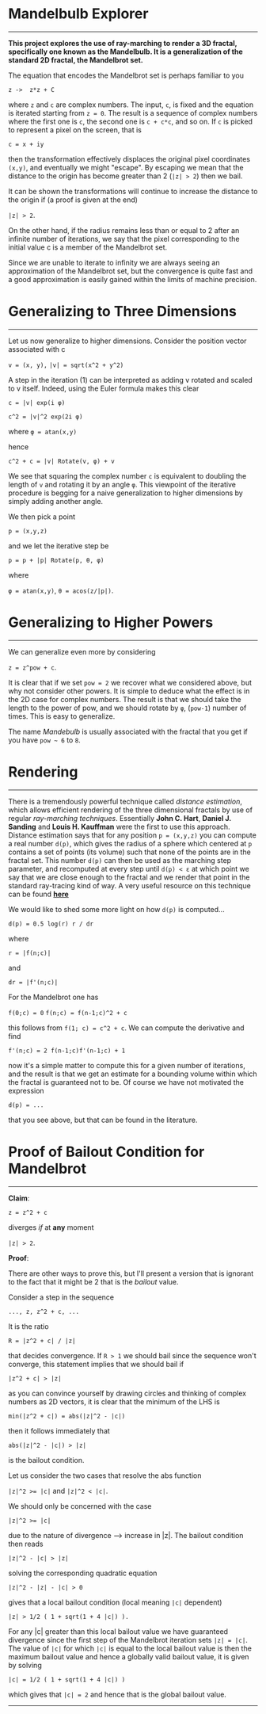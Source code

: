 
**Mandelbulb Explorer** 
=========================
--------------------------

**This project explores the use of ray-marching to render a 3D fractal, specifically one known as the Mandelbulb. It is a generalization of the standard 2D fractal, the Mandelbrot set.**

The equation that encodes the Mandelbrot set is perhaps familiar to you

` z ->  z*z + C `

where `z` and `c` are complex numbers. The input, `c`, is fixed and the equation is iterated starting from `z = 0`. The result is a sequence of complex numbers where the first one is `c`, the second one is `c + c*c`, and so on. If `c` is picked to represent a pixel on the screen, that is 

`c = x + iy`

then the transformation effectively displaces the original pixel coordinates ```(x,y)```, and eventually we might "escape". By escaping we mean that the distance to the origin has become greater than 2 (`|z| > 2`) then we bail.  

It can be shown the transformations will continue to increase the distance to the origin if (a proof is given at the end)

`|z| > 2`.

On the other hand, if the radius remains less than or equal to 2 after an infinite number of iterations, we say that the pixel corresponding to the initial value c is a member of the Mandelbrot set.

Since we are unable to iterate to infinity we are always seeing an approximation of the Mandelbrot set, but the convergence is quite fast and a good approximation is easily gained within the limits of machine precision.

Generalizing to Three Dimensions
===========================================
------------------------------------------

Let us now generalize to higher dimensions. Consider the position vector associated with c

`v = (x, y),`
`|v| = sqrt(x^2 + y^2)`

A step in the iteration (1) can be interpreted as adding v rotated and scaled to v itself.
Indeed, using the Euler formula makes this clear

`c = |v| exp(i φ)`

`c^2 = |v|^2 exp(2i φ)`

where `φ = atan(x,y)`

hence

`c^2 + c = |v| Rotate(v, φ) + v`

We see that squaring the complex number `c` is equivalent to doubling the length of `v` and rotating it by an angle `φ`. This viewpoint of the iterative procedure is begging for a naive generalization to higher dimensions by simply adding another angle.

We then pick a point 

`p = (x,y,z)`

and we let the iterative step be

`p = p + |p| Rotate(p, θ, φ)`

where

`φ = atan(x,y)`,
`θ = acos(z/|p|)`.

Generalizing to Higher Powers 
======================================
----------------------------------

We can generalize even more by considering

`z = z^pow + c`.

It is clear that if we set `pow = 2` we recover what we considered above, but why not consider other powers. It is simple to deduce what the effect is in the 2D case for complex numbers. The result is that we should take the length to the power of pow, and we should rotate by `φ`, (`pow-1`) number of times. This is easy to generalize.

The name _Mandebulb_ is usually associated with the fractal that you get if you have `pow ~ 6` to `8`.

Rendering 
=================================
---------------------------------

There is a tremendously powerful technique called _distance estimation_, which allows efficient rendering of the three dimensional fractals by use of regular _ray-marching techniques_. Essentially **John C. Hart**, **Daniel J. Sanding** and **Louis H. Kauffman** were the first to use this approach. Distance estimation says that for any position `p = (x,y,z)` you can compute a real number `d(p)`, which gives the radius of a sphere which centered at `p` contains a set of points (its volume) such that none of the points are in the fractal set. This number `d(p)` can then be used as the marching step parameter, and recomputed at every step until `d(p) < ε` at which point we say that we are close enough to the fractal and we render that point in the standard ray-tracing kind of way. A very useful resource on this technique can be found [**here**](http://blog.hvidtfeldts.net/index.php/2011/09/distance-estimated-3d-fractals-iv-the-holy-grail/)

We would like to shed some more light on how `d(p)` is computed...

`d(p) = 0.5 log(r) r / dr`

where 

`r = |f(n;c)|`

and

`dr = |f'(n;c)|`

For the Mandelbrot one has 

`f(0;c) = 0`
`f(n;c) = f(n-1;c)^2 + c`

this follows from `f(1; c) = c^2 + c`. We can compute the derivative and find

`f'(n;c) = 2 f(n-1;c)f'(n-1;c) + 1`

now it's a simple matter to compute this for a given number of iterations, and the result is that we get an estimate for a bounding volume within which the fractal is guaranteed not to be. Of course we have not motivated the expression

`d(p) = ... `

that you see above, but that can be found in the literature.


Proof of Bailout Condition for Mandelbrot
================================
--------------------------------

**Claim**:

`z = z^2 + c` 

diverges _if_ at **any** moment

`|z| > 2`.

**Proof**:

There are other ways to prove this, but I'll present a version that is ignorant to the fact that it might be 2 that is the _bailout_ value. 

Consider a step in the sequence

`..., z, z^2 + c, ...`

It is the ratio

`R = |z^2 + c| / |z|`

that decides convergence. If `R > 1` we should bail since the sequence won't converge, this statement implies that we should bail if

`|z^2 + c| > |z|`

as you can convince yourself by drawing circles and thinking of complex numbers as 2D vectors, it is clear that the minimum of the LHS is

`min(|z^2 + c|) = abs(|z|^2 - |c|)`

then it follows immediately that

`abs(|z|^2 - |c|) > |z|`

is the bailout condition. 

Let us consider the two cases that resolve the abs function

 `|z|^2 >= |c|`   and    `|z|^2 < |c|`.

We should only be concerned with the case

 `|z|^2 >= |c|`

due to the nature of divergence --> increase in |z|.
The bailout condition then reads

`|z|^2 - |c| > |z|`

solving the corresponding quadratic equation

`|z|^2 - |z| - |c| > 0`

gives that a local bailout condition (local meaning `|c|` dependent)

`|z| > 1/2 ( 1 + sqrt(1 + 4 |c|) ).`

For any |c| greater than this local bailout value we have guaranteed divergence since the first step of the Mandelbrot iteration sets `|z| = |c|`. The value of `|c|` for which `|c|` is equal to the local bailout value is then the maximum bailout value and hence a globally valid bailout value, it is given by solving

`|c| = 1/2 ( 1 + sqrt(1 + 4 |c|) )`

which gives that `|c| = 2` and hence that is the global bailout value.

-----------------------------------------------------------------------------------------------------------